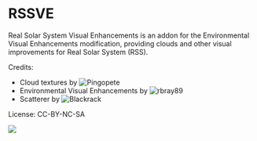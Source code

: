 # RSSVE

Real Solar System Visual Enhancements is an addon for the Environmental Visual Enhancements modification, providing clouds and other visual improvements for Real Solar System (RSS).

Credits:

* Cloud textures by ![Pingopete](https://github.com/Pingopete)
* Environmental Visual Enhancements by ![rbray89](https://github.com/rbray89)
* Scatterer by ![Blackrack](https://github.com/LGhassen)

License: CC-BY-NC-SA

![](https://raw.githubusercontent.com/PhineasFreak/PicBin/3c140a8aff657e892e991e6ddc6bb7d19bc86d86/PicBin/RSSVE_git.png)

